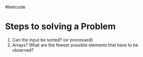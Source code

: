 #leetcode
# Steps to solving a Problem

1. Can the input be sorted? (or processed)
2. Arrays? What are the fewest possible elements that have to be observed?